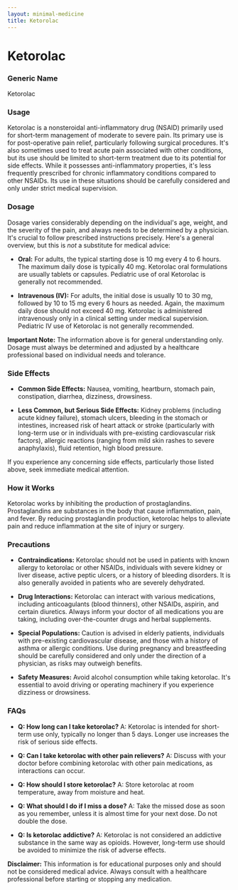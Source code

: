 ```yaml
---
layout: minimal-medicine
title: Ketorolac
---
```


# Ketorolac
### Generic Name
Ketorolac

### Usage
Ketorolac is a nonsteroidal anti-inflammatory drug (NSAID) primarily used for short-term management of moderate to severe pain.  Its primary use is for post-operative pain relief, particularly following surgical procedures.  It's also sometimes used to treat acute pain associated with other conditions, but its use should be limited to short-term treatment due to its potential for side effects.  While it possesses anti-inflammatory properties, it's less frequently prescribed for chronic inflammatory conditions compared to other NSAIDs.  Its use in these situations should be carefully considered and only under strict medical supervision.

### Dosage

Dosage varies considerably depending on the individual's age, weight, and the severity of the pain, and always needs to be determined by a physician.  It's crucial to follow prescribed instructions precisely.  Here's a general overview, but this is *not* a substitute for medical advice:

* **Oral:**  For adults, the typical starting dose is 10 mg every 4 to 6 hours.  The maximum daily dose is typically 40 mg.  Ketorolac oral formulations are usually tablets or capsules.  Pediatric use of oral Ketorolac is generally not recommended.

* **Intravenous (IV):**  For adults, the initial dose is usually 10 to 30 mg, followed by 10 to 15 mg every 6 hours as needed.  Again, the maximum daily dose should not exceed 40 mg.  Ketorolac is administered intravenously only in a clinical setting under medical supervision.  Pediatric IV use of Ketorolac is not generally recommended.


**Important Note:**  The information above is for general understanding only.  Dosage must always be determined and adjusted by a healthcare professional based on individual needs and tolerance.


### Side Effects

* **Common Side Effects:**  Nausea, vomiting, heartburn, stomach pain, constipation, diarrhea, dizziness, drowsiness.

* **Less Common, but Serious Side Effects:**  Kidney problems (including acute kidney failure), stomach ulcers, bleeding in the stomach or intestines, increased risk of heart attack or stroke (particularly with long-term use or in individuals with pre-existing cardiovascular risk factors), allergic reactions (ranging from mild skin rashes to severe anaphylaxis), fluid retention, high blood pressure.

If you experience any concerning side effects, particularly those listed above, seek immediate medical attention.

### How it Works

Ketorolac works by inhibiting the production of prostaglandins.  Prostaglandins are substances in the body that cause inflammation, pain, and fever. By reducing prostaglandin production, ketorolac helps to alleviate pain and reduce inflammation at the site of injury or surgery.

### Precautions

* **Contraindications:** Ketorolac should not be used in patients with known allergy to ketorolac or other NSAIDs, individuals with severe kidney or liver disease, active peptic ulcers, or a history of bleeding disorders.  It is also generally avoided in patients who are severely dehydrated.

* **Drug Interactions:**  Ketorolac can interact with various medications, including anticoagulants (blood thinners), other NSAIDs, aspirin, and certain diuretics.  Always inform your doctor of all medications you are taking, including over-the-counter drugs and herbal supplements.

* **Special Populations:**  Caution is advised in elderly patients, individuals with pre-existing cardiovascular disease, and those with a history of asthma or allergic conditions.  Use during pregnancy and breastfeeding should be carefully considered and only under the direction of a physician, as risks may outweigh benefits.

* **Safety Measures:**  Avoid alcohol consumption while taking ketorolac.  It's essential to avoid driving or operating machinery if you experience dizziness or drowsiness.

### FAQs

* **Q: How long can I take ketorolac?**  A: Ketorolac is intended for short-term use only, typically no longer than 5 days.  Longer use increases the risk of serious side effects.

* **Q: Can I take ketorolac with other pain relievers?**  A:  Discuss with your doctor before combining ketorolac with other pain medications, as interactions can occur.

* **Q: How should I store ketorolac?**  A: Store ketorolac at room temperature, away from moisture and heat.

* **Q: What should I do if I miss a dose?**  A:  Take the missed dose as soon as you remember, unless it is almost time for your next dose.  Do not double the dose.

* **Q: Is ketorolac addictive?**  A:  Ketorolac is not considered an addictive substance in the same way as opioids.  However, long-term use should be avoided to minimize the risk of adverse effects.

**Disclaimer:** This information is for educational purposes only and should not be considered medical advice.  Always consult with a healthcare professional before starting or stopping any medication.
